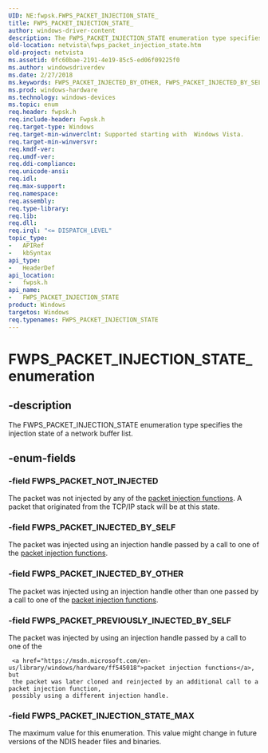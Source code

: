 ```yaml
---
UID: NE:fwpsk.FWPS_PACKET_INJECTION_STATE_
title: FWPS_PACKET_INJECTION_STATE_
author: windows-driver-content
description: The FWPS_PACKET_INJECTION_STATE enumeration type specifies the injection state of a network buffer list.
old-location: netvista\fwps_packet_injection_state.htm
old-project: netvista
ms.assetid: 0fc60bae-2191-4e19-85c5-ed06f09225f0
ms.author: windowsdriverdev
ms.date: 2/27/2018
ms.keywords: FWPS_PACKET_INJECTED_BY_OTHER, FWPS_PACKET_INJECTED_BY_SELF, FWPS_PACKET_INJECTION_STATE, FWPS_PACKET_INJECTION_STATE enumeration [Network Drivers Starting with Windows Vista], FWPS_PACKET_INJECTION_STATE_, FWPS_PACKET_INJECTION_STATE_MAX, FWPS_PACKET_NOT_INJECTED, FWPS_PACKET_PREVIOUSLY_INJECTED_BY_SELF, fwpsk/FWPS_PACKET_INJECTED_BY_OTHER, fwpsk/FWPS_PACKET_INJECTED_BY_SELF, fwpsk/FWPS_PACKET_INJECTION_STATE, fwpsk/FWPS_PACKET_INJECTION_STATE_MAX, fwpsk/FWPS_PACKET_NOT_INJECTED, fwpsk/FWPS_PACKET_PREVIOUSLY_INJECTED_BY_SELF, netvista.fwps_packet_injection_state, wfp_ref_4_enum_d8d574f4-6323-43e0-924f-09639f6aec10.xml
ms.prod: windows-hardware
ms.technology: windows-devices
ms.topic: enum
req.header: fwpsk.h
req.include-header: Fwpsk.h
req.target-type: Windows
req.target-min-winverclnt: Supported starting with  Windows Vista.
req.target-min-winversvr: 
req.kmdf-ver: 
req.umdf-ver: 
req.ddi-compliance: 
req.unicode-ansi: 
req.idl: 
req.max-support: 
req.namespace: 
req.assembly: 
req.type-library: 
req.lib: 
req.dll: 
req.irql: "<= DISPATCH_LEVEL"
topic_type:
-	APIRef
-	kbSyntax
api_type:
-	HeaderDef
api_location:
-	fwpsk.h
api_name:
-	FWPS_PACKET_INJECTION_STATE
product: Windows
targetos: Windows
req.typenames: FWPS_PACKET_INJECTION_STATE
---
```


# FWPS_PACKET_INJECTION_STATE_ enumeration


## -description


The FWPS_PACKET_INJECTION_STATE enumeration type specifies the injection state of a network buffer
  list.


## -enum-fields




### -field FWPS_PACKET_NOT_INJECTED

The packet was not injected by any of the 
     <a href="https://msdn.microsoft.com/en-us/library/windows/hardware/ff545018">packet injection functions</a>. A
     packet that originated from the TCP/IP stack will be at this state.


### -field FWPS_PACKET_INJECTED_BY_SELF

The packet was injected using an injection handle passed by a call to one of the 
     <a href="https://msdn.microsoft.com/en-us/library/windows/hardware/ff545018">packet injection functions</a>.


### -field FWPS_PACKET_INJECTED_BY_OTHER

The packet was injected using an injection handle other than one passed by a call
     to one of the 
     <a href="https://msdn.microsoft.com/en-us/library/windows/hardware/ff545018">packet injection functions</a>.


### -field FWPS_PACKET_PREVIOUSLY_INJECTED_BY_SELF

The packet was injected by using an injection handle passed by a call to one of the
     
     <a href="https://msdn.microsoft.com/en-us/library/windows/hardware/ff545018">packet injection functions</a>, but
     the packet was later cloned and reinjected by an additional call to a packet injection function,
     possibly using a different injection handle.


### -field FWPS_PACKET_INJECTION_STATE_MAX

The maximum value for this enumeration. This value might change in future versions of the NDIS
     header files and binaries.

